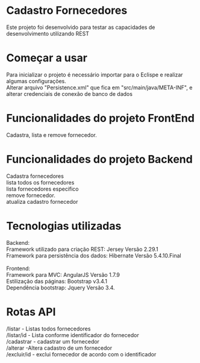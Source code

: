 # Cadastro Fornecedores

Este projeto foi desenvolvido para testar as capacidades de desenvolvimento utilizando REST <br/>

# Começar a usar <br/>
Para inicializar o projeto é necessário importar para o Eclispe e realizar algumas configurações. <br/>
Alterar  arquivo "Persistence.xml" que fica em "src/main/java/META-INF", e alterar credenciais de conexão de banco de dados  <br/>

# Funcionalidades do projeto FrontEnd <br/>
Cadastra, lista e remove fornecedor.

# Funcionalidades do projeto Backend <br/>
Cadastra fornecedores <br/>
lista todos os fornecedores <br/>
lista fornecedores especifico <br/>
remove fornecedor. <br/>
atualiza cadastro fornecedor <br/>

# Tecnologias utilizadas <br/> 
Backend: <br/>
Framework utilizado para criação REST: Jersey Versão 2.29.1  <br/>
Framework para persistência dos dados: Hibernate Versão 5.4.10.Final 
 <br/> <br/>
Frontend: <br/>
Framework para MVC: AngularJS Versão 1.7.9  <br/>
Estilização das páginas: Bootstrap v3.4.1 <br/>
Dependência bootstrap: Jquery Versão 3.4. <br/>


# Rotas API
/listar - Listas todos  fornecedores  <br/>
/listar/id - Lista conforme identificador do fornecedor  <br/>
/cadastrar -  cadastrar um fornecedor  <br/>
/alterar -Altera cadastro de um fornecedor  <br/>
/excluir/id - exclui fornecedor de acordo com o identificador  <br/>
